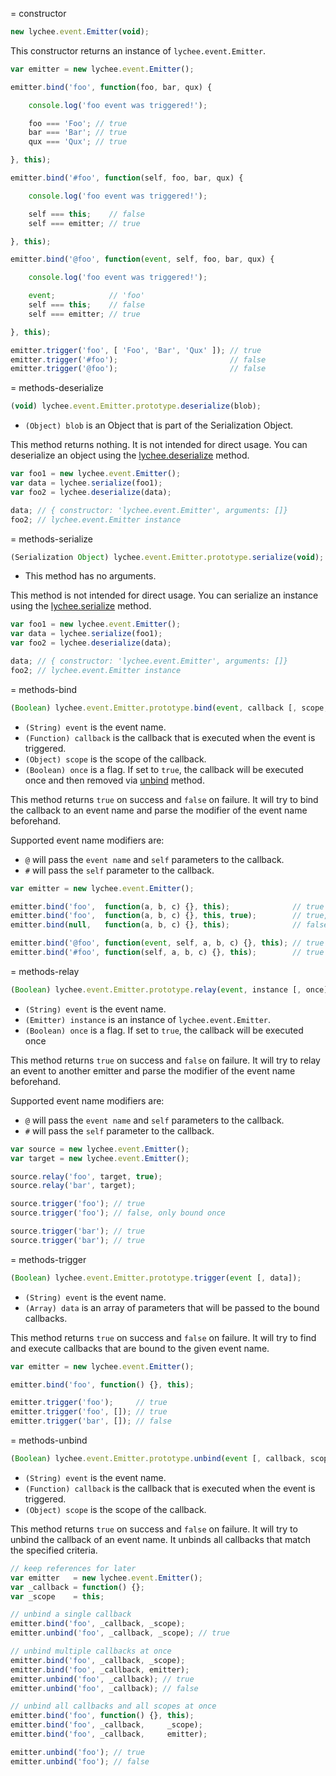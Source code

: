 
= constructor

```javascript
new lychee.event.Emitter(void);
```

This constructor returns an instance of `lychee.event.Emitter`.

```javascript
var emitter = new lychee.event.Emitter();

emitter.bind('foo', function(foo, bar, qux) {

	console.log('foo event was triggered!');

	foo === 'Foo'; // true
	bar === 'Bar'; // true
	qux === 'Qux'; // true

}, this);

emitter.bind('#foo', function(self, foo, bar, qux) {

	console.log('foo event was triggered!');

	self === this;    // false
	self === emitter; // true

}, this);

emitter.bind('@foo', function(event, self, foo, bar, qux) {

	console.log('foo event was triggered!');

	event;            // 'foo'
	self === this;    // false
	self === emitter; // true

}, this);

emitter.trigger('foo', [ 'Foo', 'Bar', 'Qux' ]); // true
emitter.trigger('#foo');                         // false
emitter.trigger('@foo');                         // false
```



= methods-deserialize

```javascript
(void) lychee.event.Emitter.prototype.deserialize(blob);
```

- `(Object) blob` is an Object that is part of the Serialization Object.

This method returns nothing.
It is not intended for direct usage.
You can deserialize an object using the [lychee.deserialize](lychee#methods-deserialize) method.

```javascript
var foo1 = new lychee.event.Emitter();
var data = lychee.serialize(foo1);
var foo2 = lychee.deserialize(data);

data; // { constructor: 'lychee.event.Emitter', arguments: []}
foo2; // lychee.event.Emitter instance
```



= methods-serialize

```javascript
(Serialization Object) lychee.event.Emitter.prototype.serialize(void);
```

- This method has no arguments.

This method is not intended for direct usage.
You can serialize an instance using the [lychee.serialize](lychee#methods-serialize) method.

```javascript
var foo1 = new lychee.event.Emitter();
var data = lychee.serialize(foo1);
var foo2 = lychee.deserialize(data);

data; // { constructor: 'lychee.event.Emitter', arguments: []}
foo2; // lychee.event.Emitter instance
```



= methods-bind

```javascript
(Boolean) lychee.event.Emitter.prototype.bind(event, callback [, scope, once]);
```

- `(String) event` is the event name.
- `(Function) callback` is the callback that is executed when the event is triggered.
- `(Object) scope` is the scope of the callback.
- `(Boolean) once` is a flag. If set to `true`, the callback will be executed once and then removed via [unbind](#methods-unbind) method.

This method returns `true` on success and `false` on failure.
It will try to bind the callback to an event name and parse the modifier of the
event name beforehand.

Supported event name modifiers are:

- `@` will pass the `event name` and `self` parameters to the callback.
- `#` will pass the `self` parameter to the callback.

```javascript
var emitter = new lychee.event.Emitter();

emitter.bind('foo',  function(a, b, c) {}, this);              // true
emitter.bind('foo',  function(a, b, c) {}, this, true);        // true,  triggered only once
emitter.bind(null,   function(a, b, c) {}, this);              // false, invalid event

emitter.bind('@foo', function(event, self, a, b, c) {}, this); // true
emitter.bind('#foo', function(self, a, b, c) {}, this);        // true
```



= methods-relay

```javascript
(Boolean) lychee.event.Emitter.prototype.relay(event, instance [, once]);
```

- `(String) event` is the event name.
- `(Emitter) instance` is an instance of `lychee.event.Emitter`.
- `(Boolean) once` is a flag. If set to `true`, the callback will be executed once

This method returns `true` on success and `false` on failure.
It will try to relay an event to another emitter and parse the modifier of the
event name beforehand.

Supported event name modifiers are:

- `@` will pass the `event name` and `self` parameters to the callback.
- `#` will pass the `self` parameter to the callback.

```javascript
var source = new lychee.event.Emitter();
var target = new lychee.event.Emitter();

source.relay('foo', target, true);
source.relay('bar', target);

source.trigger('foo'); // true
source.trigger('foo'); // false, only bound once

source.trigger('bar'); // true
source.trigger('bar'); // true
```


= methods-trigger

```javascript
(Boolean) lychee.event.Emitter.prototype.trigger(event [, data]);
```

- `(String) event` is the event name.
- `(Array) data` is an array of parameters that will be passed to the bound callbacks.

This method returns `true` on success and `false` on failure.
It will try to find and execute callbacks that are bound to the given event name.

```javascript
var emitter = new lychee.event.Emitter();

emitter.bind('foo', function() {}, this);

emitter.trigger('foo');     // true
emitter.trigger('foo', []); // true
emitter.trigger('bar', []); // false
```



= methods-unbind

```javascript
(Boolean) lychee.event.Emitter.prototype.unbind(event [, callback, scope]);
```

- `(String) event` is the event name.
- `(Function) callback` is the callback that is executed when the event is triggered.
- `(Object) scope` is the scope of the callback.

This method returns `true` on success and `false` on failure.
It will try to unbind the callback of an event name.
It unbinds all callbacks that match the specified criteria.

```javascript
// keep references for later
var emitter   = new lychee.event.Emitter();
var _callback = function() {};
var _scope    = this;

// unbind a single callback
emitter.bind('foo', _callback, _scope);
emitter.unbind('foo', _callback, _scope); // true

// unbind multiple callbacks at once
emitter.bind('foo', _callback, _scope);
emitter.bind('foo', _callback, emitter);
emitter.unbind('foo', _callback); // true
emitter.unbind('foo', _callback); // false

// unbind all callbacks and all scopes at once
emitter.bind('foo', function() {}, this);
emitter.bind('foo', _callback,     _scope);
emitter.bind('foo', _callback,     emitter);

emitter.unbind('foo'); // true
emitter.unbind('foo'); // false
```

